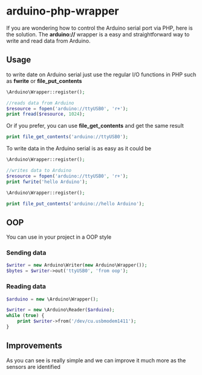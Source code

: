 # arduino-php-wrapper

If you are wondering how to control the Arduino serial port via PHP, here is the solution. 
The **arduino://** wrapper is a easy and straightforward way to write and read data from Arduino.

## Usage

to write date on Arduino serial just use the regular I/O functions in PHP such as **fwrite** or **file_put_contents**

``` php
\Arduino\Wrapper::register();

//reads data from Arduino
$resource = fopen('arduino://ttyUSB0', 'r+');
print fread($resource, 1024); 
```

Or if you prefer, you can use **file_get_contents** and get the same result
``` php
print file_get_contents('arduino://ttyUSB0');
```

To write data in the Arduino serial is as easy as it could be

``` php
\Arduino\Wrapper::register();

//writes data to Arduino
$resource = fopen('arduino://ttyUSB0', 'r+');
print fwrite('hello Arduino'); 
```

``` php
\Arduino\Wrapper::register();

print file_put_contents('arduino://hello Arduino');
```

## OOP

You can use in your project in a OOP style

### Sending data

``` php
$writer = new Arduino\Writer(new Arduino\Wrapper());
$bytes = $writer->out('ttyUSB0', 'from oop');
```
### Reading data

``` php
$arduino = new \Arduino\Wrapper();

$writer = new \Arduino\Reader($arduino);
while (true) {
    print $writer->from('/dev/cu.usbmodem1411');
}
```

## Improvements

As you can see is really simple and we can improve it much more as the sensors are identified
